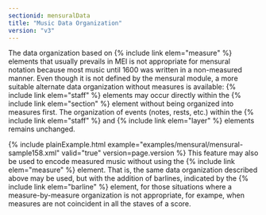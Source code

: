 ```yaml
---
sectionid: mensuralData
title: "Music Data Organization"
version: "v3"
---
```


The data organization based on {% include link elem="measure" %} elements that usually prevails
in MEI is not appropriate for mensural notation because most music until 1600 was
written in a
non-measured manner. Even though it is not defined by the mensural module, a more
suitable
alternate data organization without measures is available: {% include link elem="staff" %}
elements may occur directly within the {% include link elem="section" %} element without being
organized into measures first. The organization of events (notes, rests, etc.) within
the {% include link elem="staff" %} and {% include link elem="layer" %} elements remains unchanged.

{% include plainExample.html example="examples/mensural/mensural-sample158.xml" valid="true" version=page.version %}
This feature may also be used to encode measured music without using the {% include link elem="measure" %} element. That is, the same data organization described above may be used, but
with the addition of barlines, indicated by the {% include link elem="barline" %} element, for
those situations where a measure-by-measure organization is not appropriate, for exampe,
when
measures are not coincident in all the staves of a score.

